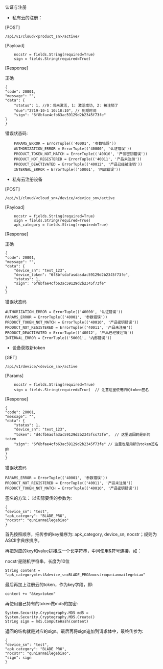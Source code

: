认证与注册
 - 私有云的注册：

[POST]

```
/api/v1/cloud/<product_sn>/active/
```

[Payload]
```
    nocstr = fields.String(required=True)
    sign = fields.String(required=True)
```

[Response]

正确
```
{
"code": 20001, 
"message": "", 
"data": {
    "status": 1, //0：尚未激活, 1: 激活成功, 2: 被注销了
    "due":"2719-10-1 10:10:10", // 到期时间
    "sign": "6f8bfae4cfb63ac59129d2b2345f73fe"
}
}
```
错误状态码:
```
    PARAMS_ERROR = ErrorTuple(('40001', '参数错误'))
    AUTHORIZATION_ERROR = ErrorTuple(('40000', '认证错误'))
    PRODUCT_TOKEN_NOT_MATCH = ErrorTuple(('40010', '产品密钥错误'))
    PRODUCT_NOT_REGISTERED = ErrorTuple(('40011', '产品未注册'))
    PRODUCT_DEACTIVATED = ErrorTuple(('40012', '产品已经被注销'))
    INTERNAL_ERROR = ErrorTuple(('50001', '内部错误'))
```
 - 私有云注册设备

[POST]

```
/api/v1/cloud/<cloud_sn>/device/<device_sn>/active
```
[Payload]
```
    nocstr = fields.String(required=True)
    sign = fields.String(required=True)
    apk_category = fields.String(required=True)
```
[Response]

正确
```
{
"code": 20001, 
"message": "", 
"data": {
    "device_sn": "test_123",
    "device_token": "6f8bfsdafasdasdac59129d2b2345f73fe",
    "status": 1,
    "sign": "6f8bfae4cfb63ac59129d2b2345f73fe"
}
}
```
错误状态码
```
AUTHORIZATION_ERROR = ErrorTuple(('40000', '认证错误'))
PARAMS_ERROR = ErrorTuple(('40001', '参数错误'))
PRODUCT_TOKEN_NOT_MATCH = ErrorTuple(('40010', '产品密钥错误'))
PRODUCT_NOT_REGISTERED = ErrorTuple(('40011', '产品未注册'))
PRODUCT_DEACTIVATED = ErrorTuple(('40012', '产品已经被注销'))
INTERNAL_ERROR = ErrorTuple(('50001', '内部错误'))
```
- 设备获取新token

[GET] 
```
/api/v1/device/<device_sn>/active
```

[Params]
```
    nocstr = fields.String(required=True)
    sign = fields.String(required=True)  // 注意这里使用旧的token签名
```

[Response]
```
{
"code": 20001, 
"message": "", 
"data": {
    "status": 1,
    "device_sn": "test_123",
    "token": "d4cfb6asfa3ac59129d2b2345fss73fe",  // 这里返回的是新的token
    "sign": "6f8bfae4cfb63ac59129d2b2345f73fe" // 这里也是用新的token签名的
}
}
```
错误状态码
```
PARAMS_ERROR = ErrorTuple(('40001', '参数错误'))
PRODUCT_NOT_REGISTERED = ErrorTuple(('40011', '产品未注册'))
PRODUCT_TOKEN_NOT_MATCH = ErrorTuple(('40010', '产品密钥错误'))
```

签名的方法：
以实际要传的参数为:
```
{
"device_sn": "test",
"apk_category": "BLADE_PRO",
"nocstr": "qunianmailegebiao"
}
```
首先按照顺序，把传参的key排序为: apk_category, device_sn, nocstr；规则为ASCII字典序排序。

再把对应的key和value拼接成一个长字符串，中间使用&符号连接，如：

nocstr是随机字符串，长度为10位
```
String content = "apk_category=test&device_sn=BLADE_PRO&nocstr=qunianmailegebiao" 
```
最后再加上注册云的token，作为key字段，即:
```
content += "&key=token"
```

再使用自己持有的token做md5的加密:
```
System.Security.Cryptography.MD5 md5 = System.Security.Cryptography.MD5.Create()
String sign = md5.ComputeHash(content)
```
返回的结构就是对应的sign。最后再将sign追加到请求体中，最终传参为:
```
{
"device_sn": "test",
"apk_category": "BLADE_PRO",
"nocstr": "qunianmailegebiao",
"sign": sign
}
```